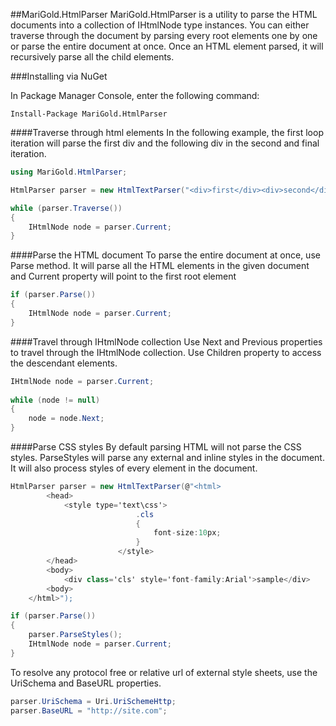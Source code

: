 ##MariGold.HtmlParser
MariGold.HtmlParser is a utility to parse the HTML documents into a collection of IHtmlNode type instances. You can either traverse through the document by parsing every root elements one by one or parse the entire document at once. Once an HTML element parsed, it will recursively parse all the child elements.

###Installing via NuGet

In Package Manager Console, enter the following command:
```
Install-Package MariGold.HtmlParser
```

####Traverse through html elements
In the following example, the first loop iteration will parse the first div and the following div in the second and final iteration.
```csharp
using MariGold.HtmlParser;

HtmlParser parser = new HtmlTextParser("<div>first</div><div>second</div>");

while (parser.Traverse())
{
	IHtmlNode node = parser.Current;
}
```

####Parse the HTML document
To parse the entire document at once, use Parse method. It will parse all the HTML elements in the given document and Current property will point to the first root element
```csharp
if (parser.Parse())
{
	IHtmlNode node = parser.Current;
}
```

####Travel through IHtmlNode collection
Use Next and Previous properties to travel through the IHtmlNode collection. Use Children property to access the descendant elements.
```csharp
IHtmlNode node = parser.Current;
            
while (node != null)
{
	node = node.Next;
}
```

####Parse CSS styles
By default parsing HTML will not parse the CSS styles. ParseStyles will parse any external and inline styles in the document. It will also process styles of every element in the document.
```csharp
HtmlParser parser = new HtmlTextParser(@"<html>
		<head>
			<style type='text\css'>
                            .cls
                            {
                                font-size:10px;
                            }
                        </style>
		</head>
		<body>
			<div class='cls' style='font-family:Arial'>sample</div>
		<body>
	</html>");

if (parser.Parse())
{
	parser.ParseStyles();
	IHtmlNode node = parser.Current;
}
```
To resolve any protocol free or relative url of external style sheets, use the UriSchema and BaseURL properties.
```csharp
parser.UriSchema = Uri.UriSchemeHttp;
parser.BaseURL = "http://site.com";
```
